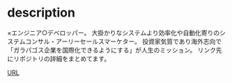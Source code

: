 # description
×エンジニア○デベロッパー。
大掛かりなシステムより効率化や自動化寄りのシステムコンサル・アーリーセールスマーケター。
投資家気質であり海外志向で「ガラパゴス企業を国際化できるようにする」が人生のミッション。
リンク先にリポジトリの詳細をまとめてます。

[URL](https://github.com/shimajima-eiji/README)
